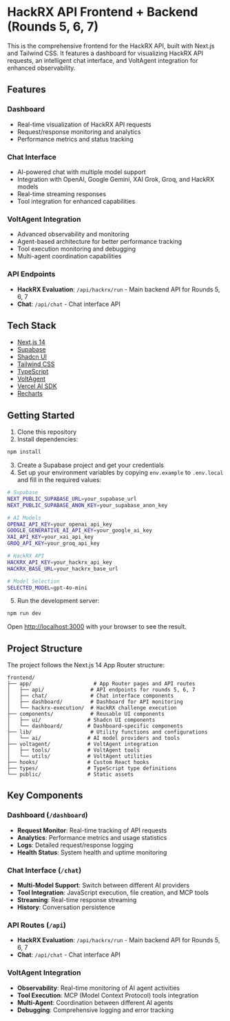 # HackRX API Frontend + Backend (Rounds 5, 6, 7)

This is the comprehensive frontend for the HackRX API, built with Next.js and Tailwind CSS. It features a dashboard for visualizing HackRX API requests, an intelligent chat interface, and VoltAgent integration for enhanced observability.

## Features

### Dashboard
- Real-time visualization of HackRX API requests
- Request/response monitoring and analytics
- Performance metrics and status tracking

### Chat Interface
- AI-powered chat with multiple model support
- Integration with OpenAI, Google Gemini, XAI Grok, Groq, and HackRX models
- Real-time streaming responses
- Tool integration for enhanced capabilities

### VoltAgent Integration
- Advanced observability and monitoring
- Agent-based architecture for better performance tracking
- Tool execution monitoring and debugging
- Multi-agent coordination capabilities

###  API Endpoints
- **HackRX Evaluation**: `/api/hackrx/run` - Main backend API for Rounds 5, 6, 7
- **Chat**: `/api/chat` - Chat interface API 

## Tech Stack

- [Next.js 14](https://nextjs.org/) 
- [Supabase](https://supabase.com/) 
- [Shadcn UI](https://ui.shadcn.com/)
- [Tailwind CSS](https://tailwindcss.com/) 
- [TypeScript](https://www.typescriptlang.org/)
- [VoltAgent](https://voltagent.ai/)
- [Vercel AI SDK](https://sdk.vercel.ai/)
- [Recharts](https://recharts.org/)

## Getting Started

1. Clone this repository
2. Install dependencies:

```bash
npm install
```

3. Create a Supabase project and get your credentials
4. Set up your environment variables by copying `env.example` to `.env.local` and fill in the required values:

```bash
# Supabase
NEXT_PUBLIC_SUPABASE_URL=your_supabase_url
NEXT_PUBLIC_SUPABASE_ANON_KEY=your_supabase_anon_key

# AI Models
OPENAI_API_KEY=your_openai_api_key
GOOGLE_GENERATIVE_AI_API_KEY=your_google_ai_key
XAI_API_KEY=your_xai_api_key
GROQ_API_KEY=your_groq_api_key

# HackRX API
HACKRX_API_KEY=your_hackrx_api_key
HACKRX_BASE_URL=your_hackrx_base_url

# Model Selection
SELECTED_MODEL=gpt-4o-mini
```

5. Run the development server:

```bash
npm run dev
```

Open [http://localhost:3000](http://localhost:3000) with your browser to see the result.

## Project Structure

The project follows the Next.js 14 App Router structure:

```
frontend/
├── app/                    # App Router pages and API routes
│   ├── api/               # API endpoints for rounds 5, 6, 7
│   ├── chat/              # Chat interface components
│   ├── dashboard/         # Dashboard for API monitoring
│   └── hackrx-execution/  # HackRX challenge execution
├── components/            # Reusable UI components
│   ├── ui/               # Shadcn UI components
│   └── dashboard/        # Dashboard-specific components
├── lib/                   # Utility functions and configurations
│   └── ai/               # AI model providers and tools
├── voltagent/            # VoltAgent integration
│   ├── tools/            # VoltAgent tools
│   └── utils/            # VoltAgent utilities
├── hooks/                # Custom React hooks
├── types/                # TypeScript type definitions
└── public/               # Static assets
```

## Key Components

### Dashboard (`/dashboard`)
- **Request Monitor**: Real-time tracking of API requests
- **Analytics**: Performance metrics and usage statistics
- **Logs**: Detailed request/response logging
- **Health Status**: System health and uptime monitoring

### Chat Interface (`/chat`)
- **Multi-Model Support**: Switch between different AI providers
- **Tool Integration**: JavaScript execution, file creation, and MCP tools
- **Streaming**: Real-time response streaming
- **History**: Conversation persistence

### API Routes (`/api`)
- **HackRX Evaluation**: `/api/hackrx/run` - Main backend API for Rounds 5, 6, 7
- **Chat**: `/api/chat` - Chat interface API

### VoltAgent Integration
- **Observability**: Real-time monitoring of AI agent activities
- **Tool Execution**: MCP (Model Context Protocol) tools integration
- **Multi-Agent**: Coordination between different AI agents
- **Debugging**: Comprehensive logging and error tracking


